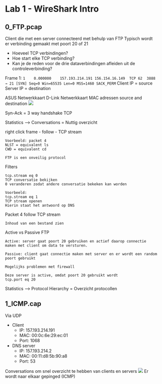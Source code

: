 # Lab 1 - WireShark Intro

## 0_FTP.pcap

Client die met een server connecteerd met behulp van FTP
Typisch wordt er verbinding gemaakt met poort 20 of 21
- Hoeveel TCP verbindingen?
- Hoe start elke TCP verbinding?
- Kan je de reden voor de drie dataverbindingen afleiden uit de controleverbinding?

Frame 1:
```1	0.000000	157.193.214.191	156.154.16.149	TCP	62	3888 → 21 [SYN] Seq=0 Win=65535 Len=0 MSS=1460 SACK_PERM```
	Client IP = source
	Server IP = destination

ASUS Netwerkkaart
D-Link Netwerkkaart
MAC adressen source and destination
![](../Attachments/Pasted%20image%2020230217110649.png)

Syn-Ack = 3 way handshake TCP

Statistics --> Conversations
= Nuttig overzicht

right click frame - follow - TCP stream
```
Voorbeeld: packet 4
NLST = equivalent ls
CWD = equivalent cd

FTP is een onveilig protocol
```

Filters
```
tcp.stream eq 0
TCP conversatie bekijken
0 veranderen zodat andere conversatie bekeken kan worden

Voorbeeld:
tcp.stream eq 1
TCP stream openen
Hierin staat het antwoord op DNS
```

Packet 4 follow TCP stream
```
Inhoud van een bestand zien
```

Active vs Passive FTP
```
Active: server gaat poort 20 gebruiken en actief daarop connectie maken met client om data te versturen.

Passive: client gaat connectie maken met server en er wordt een random poort gebruikt

Mogelijks problemen met firewall

Deze server is active, omdat poort 20 gebruikt wordt
tcp.port eq 20
```

Statistics --> Protocol Hierarchy
= Overzicht protocollen

## 1_ICMP.cap


Via UDP
- Client
	- IP: 157.193.214.191
	- MAC: 00:0c:6e:29:ec:01
	- Port: 1068
- DNS server
	- IP: 157.193.214.2
	- MAC: 00:11:d8:5b:90:a8
	- Port: 53

Conversations om snel overzicht te hebben van clients en servers
![](../Attachments/Pasted%20image%2020230217113827.png)
Er wordt naar elkaar gepinged (ICMP)
